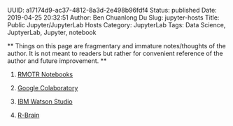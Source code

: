 UUID: a17174d9-ac37-4812-8a3d-2e498b96fdf4
Status: published
Date: 2019-04-25 20:32:51
Author: Ben Chuanlong Du
Slug: jupyter-hosts
Title: Public Jupyter/JupyterLab Hosts
Category: JupyterLab
Tags: Data Science, JuptyerLab, Jupyter, notebook

**
Things on this page are
fragmentary and immature notes/thoughts of the author.
It is not meant to readers
but rather for convenient reference of the author and future improvement.
**

1. [RMOTR Notebooks](https://notebooks.rmotr.com/)

2. [Google Colaboratory](https://colab.research.google.com/)

3. [IBM Watson Studio](https://www.ibm.com/cloud/watson-studio)

5. [R-Brain](https://r-brain.io/en/)


